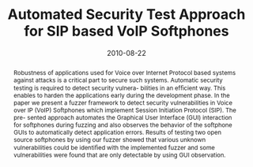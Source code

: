 ---
abstract: Robustness of applications used for Voice  over Internet Protocol based
  systems against attacks  is a critical part to secure such systems. Automatic  security
  testing is required to detect security vulnera-  bilities in an ef&#64257;cient
  way. This enables to harden the  applications early during the development phase.
  In the  paper we present a fuzzer framework to detect security  vulnerabilities
  in Voice over IP (VoIP) Softphones which  implement Session Initiation Protocol
  (SIP). The pre-  sented approach automates the Graphical User Interface  (GUI) interaction
  for softphones during fuzzing and  also observes the behavior of the softphone GUIs
  to  automatically detect application errors. Results of testing  two open source
  softphones by using our fuzzer showed  that various unknown vulnerabilities could
  be identi&#64257;ed  with the implemented fuzzer and some vulnerabilities  were
  found that are only detectable by using GUI  observation.
authors:
- Stefan Taber
- Christian Schanes
- Clemens Hlauschek
- Florian Fankhauser
- Thomas Grechenig
date: '2010-08-22'
featured: false
links:
- name: Publik
  url: https://publik.tuwien.ac.at/showentry.php?ID=193417&lang=2
publication: 'Vortrag: The Second International Conference on Advances in System Testing
  and Validation Lifecycle, Nice, France; 22.08.2010 - 27.08.2010; in: "Proceedings
  of The Second International Conference on Advances in System Testing and Validation
  Lifecycle", IEEE Computer Society Press, (2010), ISBN: 978-0-7695-4146-4; S. 114
  - 119'
publication_types:
- '1'
publishDate: '2010-08-22'
title: Automated Security Test Approach for SIP based VoIP Softphones
url_pdf: ''
---